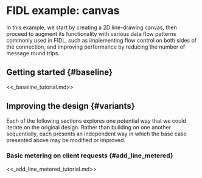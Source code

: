# FIDL example: canvas

In this example, we start by creating a 2D line-drawing canvas, then proceed to
augment its functionality with various data flow patterns commonly used in FIDL,
such as implementing flow control on both sides of the connection, and improving
performance by reducing the number of message round trips.

## Getting started {#baseline}

<<_baseline_tutorial.md>>

## Improving the design {#variants}

Each of the following sections explores one potential way that we could iterate
on the original design. Rather than building on one another sequentially, each
presents an independent way in which the base case presented above may be
modified or improved.

<!-- DO_NOT_REMOVE_COMMENT (Why? See: /tools/fidl/scripts/canonical_example/README.md) -->

### Basic metering on client requests {#add_line_metered}

<<_add_line_metered_tutorial.md>>

<!-- /DO_NOT_REMOVE_COMMENT (Why? See: /tools/fidl/scripts/canonical_example/README.md) -->
